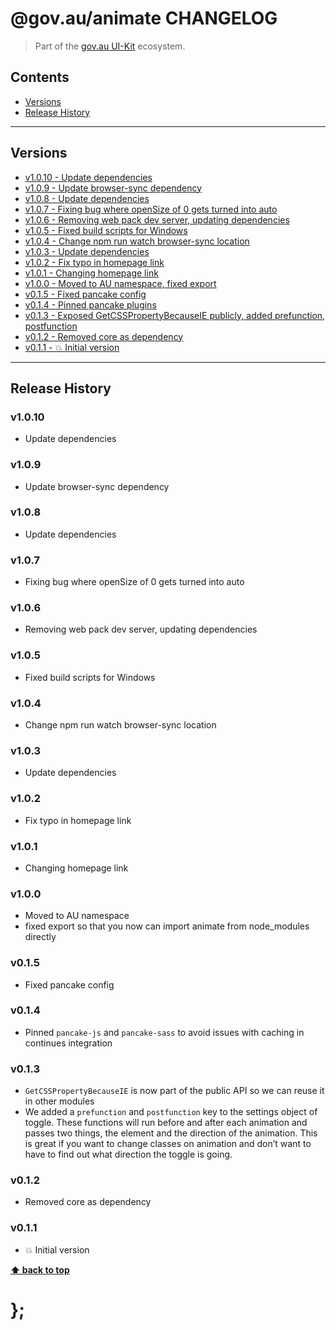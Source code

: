 @gov.au/animate CHANGELOG
======================

> Part of the [gov.au UI-Kit](https://github.com/govau/uikit/) ecosystem.


## Contents

* [Versions](#install)
* [Release History](#release-history)


----------------------------------------------------------------------------------------------------------------------------------------------------------------


## Versions

* [v1.0.10 - Update dependencies](#v1010)
* [v1.0.9  - Update browser-sync dependency](#v109)
* [v1.0.8  - Update dependencies](#v108)
* [v1.0.7  - Fixing bug where openSize of 0 gets turned into auto](#v107)
* [v1.0.6  - Removing web pack dev server, updating dependencies](#v106)
* [v1.0.5  - Fixed build scripts for Windows](#v105)
* [v1.0.4  - Change npm run watch browser-sync location](#v104)
* [v1.0.3  - Update dependencies](#v103)
* [v1.0.2  - Fix typo in homepage link](#v102)
* [v1.0.1  - Changing homepage link](#v101)
* [v1.0.0  - Moved to AU namespace, fixed export](#v100)
* [v0.1.5  - Fixed pancake config](#v015)
* [v0.1.4  - Pinned pancake plugins](#v014)
* [v0.1.3  - Exposed GetCSSPropertyBecauseIE publicly, added prefunction, postfunction](#v013)
* [v0.1.2  - Removed core as dependency](#v012)
* [v0.1.1  - 💥 Initial version](#v011)


----------------------------------------------------------------------------------------------------------------------------------------------------------------


## Release History

### v1.0.10

- Update dependencies


### v1.0.9

- Update browser-sync dependency


### v1.0.8

- Update dependencies


### v1.0.7

- Fixing bug where openSize of 0 gets turned into auto


### v1.0.6

- Removing web pack dev server, updating dependencies


### v1.0.5

- Fixed build scripts for Windows


### v1.0.4

- Change npm run watch browser-sync location


### v1.0.3

- Update dependencies


### v1.0.2

- Fix typo in homepage link


### v1.0.1

- Changing homepage link


### v1.0.0

- Moved to AU namespace
- fixed export so that you now can import animate from node_modules directly


### v0.1.5

- Fixed pancake config


### v0.1.4

- Pinned `pancake-js` and `pancake-sass` to avoid issues with caching in continues integration


### v0.1.3

- `GetCSSPropertyBecauseIE` is now part of the public API so we can reuse it in other modules
- We added a `prefunction` and `postfunction` key to the settings object of toggle. These functions will run before and after each animation and passes two
	things, the element and the direction of the animation. This is great if you want to change classes on animation and don’t want to have to find out what
	direction the toggle is going.


### v0.1.2

- Removed core as dependency


### v0.1.1

- 💥 Initial version


**[⬆ back to top](#contents)**


# };
